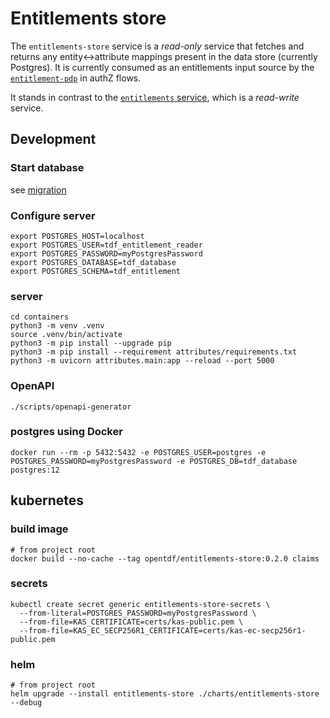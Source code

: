 # Entitlements store

The `entitlements-store` service is a *read-only* service that fetches and returns any entity<->attribute mappings present in the data store (currently Postgres). It is currently consumed as an entitlements input source by the [`entitlement-pdp`](../entitlement-pdp) in authZ flows.

It stands in contrast to the [`entitlements` service](../entitlements), which is a *read-write* service.

## Development

### Start database

see [migration](../migration/README.md)

### Configure server
```shell
export POSTGRES_HOST=localhost
export POSTGRES_USER=tdf_entitlement_reader
export POSTGRES_PASSWORD=myPostgresPassword
export POSTGRES_DATABASE=tdf_database
export POSTGRES_SCHEMA=tdf_entitlement
```

### server
```shell
cd containers
python3 -m venv .venv
source .venv/bin/activate
python3 -m pip install --upgrade pip
python3 -m pip install --requirement attributes/requirements.txt
python3 -m uvicorn attributes.main:app --reload --port 5000
```

### OpenAPI
```shell
./scripts/openapi-generator
```


### postgres using Docker
```shell
docker run --rm -p 5432:5432 -e POSTGRES_USER=postgres -e POSTGRES_PASSWORD=myPostgresPassword -e POSTGRES_DB=tdf_database postgres:12
```

## kubernetes

### build image
```shell
# from project root
docker build --no-cache --tag opentdf/entitlements-store:0.2.0 claims
```

### secrets
```shell
kubectl create secret generic entitlements-store-secrets \
  --from-literal=POSTGRES_PASSWORD=myPostgresPassword \
  --from-file=KAS_CERTIFICATE=certs/kas-public.pem \
  --from-file=KAS_EC_SECP256R1_CERTIFICATE=certs/kas-ec-secp256r1-public.pem
```

### helm
```shell
# from project root
helm upgrade --install entitlements-store ./charts/entitlements-store --debug
```
